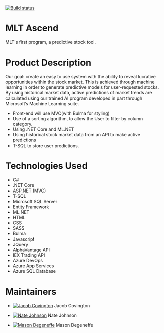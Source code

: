 [![Build status](https://dev.azure.com/JacobCov/MLTAscend/_apis/build/status/MLTAscend-CI)](https://dev.azure.com/JacobCov/MLTAscend/_build/latest?definitionId=13)
# MLT Ascend
MLT's first program, a predictive stock tool.

# Product Description
Our goal: create an easy to use system with the ability to reveal lucrative opportunities within the stock market. This is achieved through machine learning in order to generate predictive models for user-requested stocks. By using historical market data, active predictions of market trends are calculated using our trained AI program developed in part through Microsoft’s Machine Learning suite. 

- Front-end will use MVC(with Bulma for styling)
- Use of a sorting algorithm, to allow the User to filter by column category. 
- Using .NET Core and ML.NET
- Using historical stock market data from an API to make active predictions
- T-SQL to store user predictions.


# Technologies Used

- C#
- .NET Core
- ASP.NET (MVC)
- T-SQL
- Microsoft SQL Server
- Entity Framework
- ML.NET
- HTML
- CSS
- SASS
- Bulma
- Javascript
- JQuery
- AlphaVantage API
- IEX Trading API
- Azure DevOps
- Azure App Services
- Azure SQL Database


# Maintainers

- [![Jacob Covington](https://avatars2.githubusercontent.com/u/19575556?s=64&v=4)](https://github.com/jacobcov) Jacob Covington

- [![Nate Johnson](https://avatars0.githubusercontent.com/u/45016880?s=64&v=4)](https://github.com/NateJson) Nate Johnson

- [![Mason Degeneffe](https://avatars0.githubusercontent.com/u/45204676?s=64&v=4)](https://github.com/degeneffem) Mason Degeneffe



